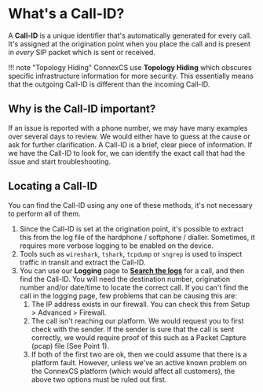 
# What's a Call-ID?
A **Call-ID** is a unique identifier that's automatically generated for every call. It's assigned at the origination point when you place the call and is present in *every* SIP packet which is sent or received. 

!!! note "Topology Hiding"
    ConnexCS use **Topology Hiding** which obscures specific infrastructure information for more security. This essentially means that the outgoing Call-ID is different than the incoming Call-ID.

## Why is the Call-ID important?
If an issue is reported with a phone number, we may have many examples over several days to review. We would either have to guess at the cause or ask for further clarification. A Call-ID is a brief, clear piece of information. If we have the Call-ID to look for, we can identify the exact call that had the issue and start troubleshooting. 

## Locating a Call-ID
You can find the Call-ID using any one of these methods, it's not necessary to perform all of them. 

1. Since the Call-ID is set at the origination point, it's possible to extract this from the log file of the hardphone / softphone / dialler. Sometimes, it requires more verbose logging to be enabled on the device.
2. Tools such as `wireshark`, `tshark`, `tcpdump` or `sngrep` is used to inspect traffic in transit and extract the Call-ID.
3. You can use our **Logging** page to [**Search the logs**](/logging/#searching-the-logs) for a call, and then find the Call-ID. You will need the destination number, origination number and/or date/time to locate the correct call. If you can't find the call in the logging page, few problems that can be causing this are:
   1. The IP address exists in our firewall. You can check this from Setup > Advanced > Firewall.
   2. The call isn't reaching our platform. We would request you to first check with the sender. If the sender is sure that the call is sent correctly, we would require proof of this such as a Packet Capture (pcap) file (See Point 1).
   3. If both of the first two are ok, then we could assume that there is a platform fault. However, unless we've an active known problem on the ConnexCS platform (which would affect all customers), the above two options must be ruled out first.
 
 
